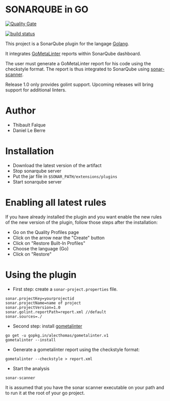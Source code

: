 # SONARQUBE in GO
[![Quality Gate](https://forge.univ-artois.fr/sonar/api/badges/gate?key=fr.univartois:sonar-golang-plugin)](https://forge.univ-artois.fr/sonar/dashboard/index/fr.univartois:sonar-golang-plugin)

[![build status](https://forge.univ-artois.fr/terdlb/sonarqubego/badges/master/build.svg)](https://forge.univ-artois.fr/terdlb/sonarqubego/commits/master)

This project is a SonarQube plugin for the langage [Golang](https://golang.org/).

It integrates [GoMetaLinter](https://github.com/alecthomas/gometalinter) reports 
within SonarQube dashboard.

The user must generate a GoMetaLinter report for his code using the checkstyle
format. The report is thus integrated to SonarQube using 
[sonar-scanner](https://docs.sonarqube.org/display/SCAN/Analyzing+with+SonarQube+Scanner).

Release 1.0 only provides golint support. Upcoming releases will bring support 
for additional linters.


# Author

+ Thibault Falque
+ Daniel Le Berre


# Installation

* Download the latest version of the artifact
* Stop sonarqube server
* Put the jar file in `$SONAR_PATH/extensions/plugins`
* Start sonarqube server

# Enabling all latest rules

If you have already installed the plugin and you want enable the new rules of
the new version of the plugin, follow those steps after the installation:

* Go on the Quality Profiles page
* Click on the arrow near the "Create" button
* Click on "Restore Built-In Profiles"
* Choose the language (Go)
* Click on "Restore"


# Using the plugin

* First step: create a `sonar-project.properties` file.
```
sonar.projectKey=yourprojectid
sonar.projectName=name of project 
sonar.projectVersion=1.0
sonar.golint.reportPath=report.xml //default
sonar.sources=./
```

* Second step: install [gometalinter](https://github.com/alecthomas/gometalinter)

```
go get -u gopkg.in/alecthomas/gometalinter.v1
gometalinter --install
```

* Generate a gometalinter report using the checkstyle format:

`gometalinter --checkstyle > report.xml`

* Start the analysis

`sonar-scanner `

It is assumed that you have the sonar scanner executable on your path and
to run it at the root of your go project.
